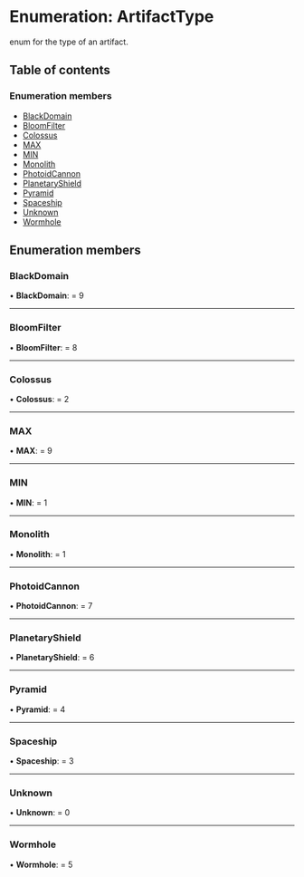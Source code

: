 # Enumeration: ArtifactType

enum for the type of an artifact.

## Table of contents

### Enumeration members

- [BlackDomain](artifacttype.md#blackdomain)
- [BloomFilter](artifacttype.md#bloomfilter)
- [Colossus](artifacttype.md#colossus)
- [MAX](artifacttype.md#max)
- [MIN](artifacttype.md#min)
- [Monolith](artifacttype.md#monolith)
- [PhotoidCannon](artifacttype.md#photoidcannon)
- [PlanetaryShield](artifacttype.md#planetaryshield)
- [Pyramid](artifacttype.md#pyramid)
- [Spaceship](artifacttype.md#spaceship)
- [Unknown](artifacttype.md#unknown)
- [Wormhole](artifacttype.md#wormhole)

## Enumeration members

### BlackDomain

• **BlackDomain**: = 9

---

### BloomFilter

• **BloomFilter**: = 8

---

### Colossus

• **Colossus**: = 2

---

### MAX

• **MAX**: = 9

---

### MIN

• **MIN**: = 1

---

### Monolith

• **Monolith**: = 1

---

### PhotoidCannon

• **PhotoidCannon**: = 7

---

### PlanetaryShield

• **PlanetaryShield**: = 6

---

### Pyramid

• **Pyramid**: = 4

---

### Spaceship

• **Spaceship**: = 3

---

### Unknown

• **Unknown**: = 0

---

### Wormhole

• **Wormhole**: = 5
